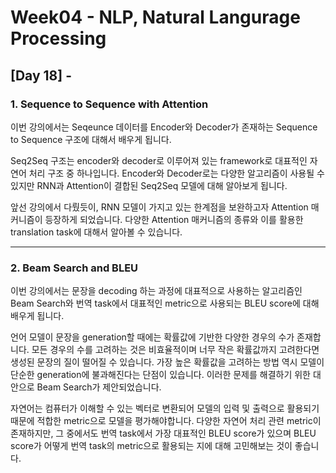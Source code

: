 # Week04 - NLP, Natural Langurage Processing

## [Day 18] - 

### 1. Sequence to Sequence with Attention

이번 강의에서는 Seqeunce 데이터를 Encoder와 Decoder가 존재하는 Sequence to Sequence 구조에 대해서 배우게 됩니다.

Seq2Seq 구조는 encoder와 decoder로 이루어져 있는 framework로 대표적인 자연어 처리 구조 중 하나입니다. Encoder와 Decoder로는 다양한 알고리즘이 사용될 수 있지만 RNN과 Attention이 결합된 Seq2Seq 모델에 대해 알아보게 됩니다.

앞선 강의에서 다뤘듯이, RNN 모델이 가지고 있는 한계점을 보완하고자 Attention 매커니즘이 등장하게 되었습니다. 다양한 Attention 매커니즘의 종류와 이를 활용한 translation task에 대해서 알아볼 수 있습니다.






------------

### 2. Beam Search and BLEU

이번 강의에서는 문장을 decoding 하는 과정에 대표적으로 사용하는 알고리즘인 Beam Search와 번역 task에서 대표적인 metric으로 사용되는 BLEU score에 대해 배우게 됩니다.

언어 모델이 문장을 generation할 때에는 확률값에 기반한 다양한 경우의 수가 존재합니다. 모든 경우의 수를 고려하는 것은 비효율적이며 너무 작은 확률값까지 고려한다면 생성된 문장의 질이 떨어질 수 있습니다. 가장 높은 확률값을 고려하는 방법 역시 모델이 단순한 generation에 불과해진다는 단점이 있습니다. 이러한 문제를 해결하기 위한 대안으로 Beam Search가 제안되었습니다.

자연어는 컴퓨터가 이해할 수 있는 벡터로 변환되어 모델의 입력 및 출력으로 활용되기 때문에 적합한 metric으로 모델을 평가해야합니다. 다양한 자연어 처리 관련 metric이 존재하지만, 그 중에서도 번역 task에서 가장 대표적인 BLEU score가 있으며 BLEU score가 어떻게 번역 task의 metric으로 활용되는 지에 대해 고민해보는 것이 좋습니다.



